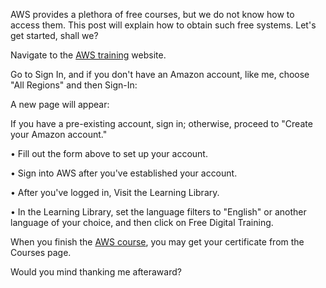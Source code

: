 AWS provides a plethora of free courses, but we do not know how to access them. This post will explain how to obtain such free systems. Let's get started, shall we?

Navigate to the [AWS training] website.

[//]: # (Any comments)
[AWS training]: <https://www.netcomlearning.com/vendors/aws-training.phtml?advid=1356>

Go to Sign In, and if you don't have an Amazon account, like me, choose "All Regions" and then Sign-In:

A new page will appear:

If you have a pre-existing account, sign in; otherwise, proceed to "Create your Amazon account."

•	Fill out the form above to set up your account.

•	Sign into AWS after you've established your account.

•	After you've logged in, Visit the Learning Library.

•	In the Learning Library, set the language filters to "English" or another language of your choice, and then click on Free Digital Training.

When you finish the [AWS course], you may get your certificate from the Courses page. 

[//]: # (Any comments)
[AWS course]: <https://www.netcomlearning.com/amazon-web-services-training/vendor/104/?advid=1356>

Would you mind thanking me afteraward?
